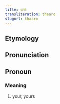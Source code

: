```yaml
---
title: थारो
transliteration: thaaro
slugurl: thaaro
---
```

## Etymology

## Pronunciation

## Pronoun
### Meaning
1. your, yours